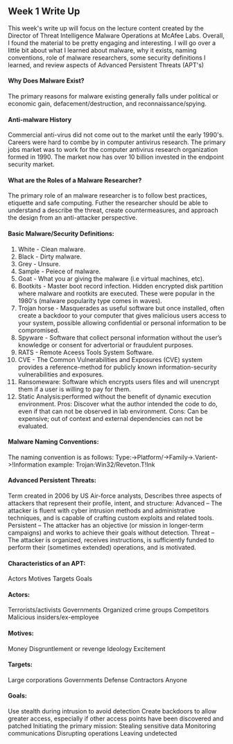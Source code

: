 ## Week 1 Write Up
This week's write up will focus on the lecture content created by the Director of Threat Intelligence Malware Operations at McAfee Labs. Overall, I found the material to be pretty engaging and interesting. I will go over a little bit about what I learned about malware, why it exists, naming conventions, role of malware researchers, some security definitions I learned, and review aspects of Advanced Persistent Threats (APT's)

#### Why Does Malware Exist?

The primary reasons for malware existing generally falls under political or economic gain, defacement/destruction, and reconnaissance/spying.
#### Anti-malware History

Commercial anti-virus did not come out to the market until the early 1990's. Careers were hard to combe by in computer antivirus research. The primary jobs market was to work for the computer antivirus research organization formed in 1990. The market now has over 10 billion invested in the endpoint security market.

#### What are the Roles of a Malware Researcher?

The primary role of an malware researcher is to follow best practices, etiquette and safe computing. Futher the researcher should be able to understand a describe the threat, create countermeasures, and approach the design from an anti-attacker perspective.

#### Basic Malware/Security Definitions:
1. White - Clean malware.
2. Black - Dirty malware.
3. Grey - Unsure.
4. Sample - Peiece of malware.
5. Goat - What you ar giving the malware (i.e virtual machines, etc).
6. Bootkits - Master boot record infection. Hidden encrypted disk partition where malware and rootkits are executed. These were popular in the 1980's (malware popularity type comes in waves).
7. Trojan horse - Masquerades as useful software but once installed, often create a backdoor to your computer that gives malicious users access to your system, possible allowing confidential or personal information to be compromised.
8. Spyware - Software that collect personal information without the user’s knowledge or consent for advertorial or fraudulent purposes. 
9. RATS - Remote Aceess Tools System Software.
10. CVE - The Common Vulnerabilities and Exposures (CVE) system provides a reference-method for publicly known information-security vulnerabilities and exposures. 
11. Ransomeware: Software which encrypts users files and will unencrypt them if a user is willing to pay for them.
12. Static Analysis:performed without the benefit of dynamic execution environment. Pros: Discover what the author intended the code to do, even if that can not be observed in lab environment. Cons: Can be expensive; out of context and external dependencies can not be evaluated.

#### Malware Naming Conventions:
The naming convention is as follows: Type:->Platform/->Family->.Varient->!Information
example: Trojan:Win32/Reveton.T!Ink

#### Advanced Persistent Threats:
Term created in 2006 by US Air-force analysts, Describes three aspects of attackers that represent their profile, intent, and structure:
Advanced – The attacker is fluent with cyber intrusion methods and administrative techniques, and is capable of crafting custom exploits and related tools.
Persistent – The attacker has an objective (or mission in longer-term campaigns) and works to achieve their goals without detection.
Threat – The attacker is organized, receives instructions, is sufficiently funded to perform their (sometimes extended) operations, and is motivated.

#### Characteristics of an APT:
Actors
Motives
Targets
Goals

#### Actors:
Terrorists/activists
Governments
Organized crime groups
Competitors
Malicious insiders/ex-employee

#### Motives:
Money
Disgruntlement or revenge
Ideology
Excitement

#### Targets:
Large corporations
Governments
Defense Contractors
Anyone

#### Goals:
Use stealth during intrusion to avoid detection
Create backdoors to allow greater access, especially if other access points have been discovered and patched
 Initiating the primary mission:
Stealing sensitive data
Monitoring communications
Disrupting operations
 Leaving undetected







